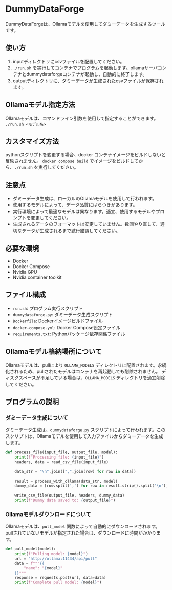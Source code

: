 # DummyDataForge

DummyDataForgeは、Ollamaモデルを使用してダミーデータを生成するツールです。

## 使い方

1. inputディレクトリにcsvファイルを配置してください。
2. `./run.sh` を実行してコンテナでプログラムを起動します。ollamaサーバコンテナとdummydataforgeコンテナが起動し、自動的に終了します。
4. outputディレクトリに、ダミーデータが生成されたcsvファイルが保存されます。

## Ollamaモデル指定方法

Ollamaモデルは、コマンドライン引数を使用して指定することができます。
`./run.sh <モデル名>`

## カスタマイズ方法

pythonスクリプトを変更する場合、docker コンテナイメージをビルドしないと反映されません。
`docker compose build` でイメージをビルドしてから、`./run.sh` を実行してください。

## 注意点

* ダミーデータ生成は、ローカルのOllamaモデルを使用して行われます。
* 使用するモデルによって、データ品質にばらつきがあります。
* 実行環境によって最適なモデルは異なります。適宜、使用するモデルやプロンプトを変更してください。
* 生成されるデータのフォーマットは安定していません。数回やり直して、適切なデータが生成されるまで試行錯誤してください。

## 必要な環境

* Docker
* Docker Compose
* Nvidia GPU
* Nvidia container toolkit

## ファイル構成

* `run.sh`: プログラム実行スクリプト
* `dummydataforge.py`: ダミーデータ生成スクリプト
* `Dockerfile`: Dockerイメージビルドファイル
* `docker-compose.yml`: Docker Compose設定ファイル
* `requirements.txt`: Pythonパッケージ依存関係ファイル

## Ollamaモデル格納場所について

Ollamaモデルは、pullにより `OLLAMA_MODELS` ディレクトリに配置されます。永続化されるため、pullされたモデルはコンテナを再起動しても削除されません。
ディスクスペースが不足している場合は、`OLLAMA_MODELS` ディレクトリを適宜削除してください。

## プログラムの説明

### ダミーデータ生成について

ダミーデータ生成は、`dummydataforge.py` スクリプトによって行われます。このスクリプトは、Ollamaモデルを使用して入力ファイルからダミーデータを生成します。

```python
def process_file(input_file, output_file, model):
    print(f"Processing file: {input_file}")
    headers, data = read_csv_file(input_file)
    
    data_str = "\n".join([",".join(row) for row in data])
    
    result = process_with_ollama(data_str, model)
    dummy_data = [row.split(',') for row in result.strip().split('\n')]
    
    write_csv_file(output_file, headers, dummy_data)
    print(f"Dummy data saved to: {output_file}")
```

### Ollamaモデルダウンロードについて

Ollamaモデルは、`pull_model` 関数によって自動的にダウンロードされます。
pullされていないモデルが指定された場合は、ダウンロードに時間がかかります。

```python
def pull_model(model):
    print(f"Pulling model: {model}")
    url = "http://ollama:11434/api/pull"
    data = f"""{{
        "name": "{model}"
    }}"""
    response = requests.post(url, data=data)
    print(f"Complete pull model: {model}")
```

